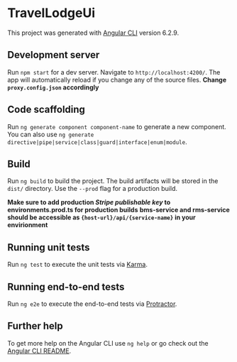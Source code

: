 # TravelLodgeUi

This project was generated with [Angular CLI](https://github.com/angular/angular-cli) version 6.2.9.

## Development server

Run `npm start` for a dev server. Navigate to `http://localhost:4200/`. The app will automatically reload if you change any of the source files.
**Change `proxy.config.json` accordingly**

## Code scaffolding

Run `ng generate component component-name` to generate a new component. You can also use `ng generate directive|pipe|service|class|guard|interface|enum|module`.

## Build

Run `ng build` to build the project. The build artifacts will be stored in the `dist/` directory. Use the `--prod` flag for a production build.

**Make sure to add production _Stripe publishable key_ to environments.prod.ts for production builds**
**bms-service and rms-service should be accessible as `{host-url}/api/{service-name}` in your envirionment** 

## Running unit tests

Run `ng test` to execute the unit tests via [Karma](https://karma-runner.github.io).

## Running end-to-end tests

Run `ng e2e` to execute the end-to-end tests via [Protractor](http://www.protractortest.org/).

## Further help

To get more help on the Angular CLI use `ng help` or go check out the [Angular CLI README](https://github.com/angular/angular-cli/blob/master/README.md).
